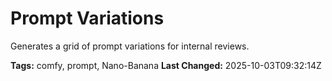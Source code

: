 # Prompt Variations

Generates a grid of prompt variations for internal reviews.

**Tags:** comfy, prompt, Nano-Banana
**Last Changed:** 2025-10-03T09:32:14Z
